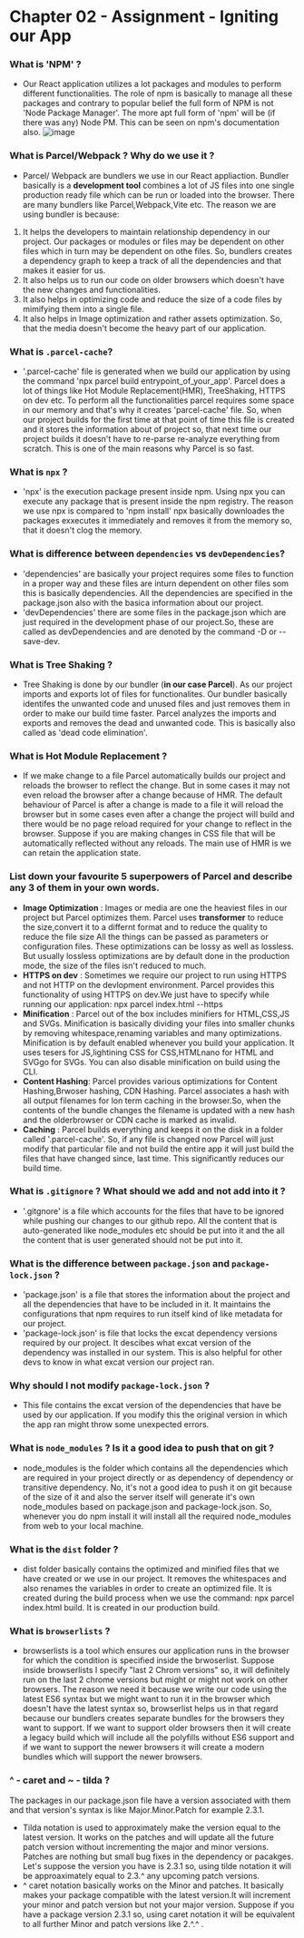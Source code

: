# Chapter 02 - Assignment - Igniting our App


### What is 'NPM' ?
- Our React application utilizes a lot packages and modules to perform different functionalities. The role of npm is basically to manage all these packages and contrary
to popular belief the full form of NPM is not 'Node Package Manager'. The more apt full form of 'npm' will be (if there was any) Node PM. This can be seen on npm's documentation
also. 
![image](https://user-images.githubusercontent.com/68496657/212459984-67ad9b5f-b242-462d-bc00-28116ccce0b8.png)


### What is Parcel/Webpack ? Why do we use it ?
- Parcel/ Webpack are bundlers we use in our React appliaction. Bundler basically is a **development tool** combines a lot of JS files into one single production ready file
which can be run or loaded into the browser. There are many bundlers like Parcel,Webpack,Vite etc.
The reason we are using bundler is because: 
1. It helps the developers to maintain relationship dependency in our project. Our packages or modules or files may be dependent on other files which in turn may be dependent on othe files. So, bundlers creates a dependency graph to keep a track of all the dependencies and that makes it easier for us.
2. It also helps us to run our code on older browsers which doesn't have the new changes and functionalities.
3. It also helps in optimizing code and reduce the size of a code files by mimifying them into a single file.
4. It also helps in Image optimization and rather assets optimization. So, that the media doesn't become the heavy part of our application.

### What is `.parcel-cache`?
- '.parcel-cache' file is generated when we build our application by using the command 'npx parcel build entrypoint_of_your_app'. Parcel does a lot of things like Hot Module Replacement(HMR),
TreeShaking, HTTPS on dev etc. To perform all the functionalities parcel requires some space in our memory and that's why it creates 'parcel-cache' file. So, when our project builds
for the first time at that point of time this file is created and it stores the information about of project so, that next time our project builds it doesn't 
have to re-parse re-analyze everything from scratch. This is one of the main reasons why Parcel is so fast.

### What is `npx` ? 
- 'npx' is the execution package present inside npm. Using npx you can execute any package that is present inside the npm registry. The reason we use npx is compared to 
'npm install' npx basically downloades the packages exxecutes it immediately and removes it from the memory so, that it doesn't clog the memory.

### What is difference between `dependencies` vs `devDependencies`?
- 'dependencies' are basically your project requires some files to function in a proper way and these files are inturn dependent on other files som this is basically 
dependencies. All the dependencies are specified in the package.json also with the basica information about our project. 
- 'devDependencies' there are some files in the package.json which are just required in the development phase of our project.So, these are called as devDependencies and
are denoted by the command -D or --save-dev.

### What is Tree Shaking ?
- Tree Shaking is done by our bundler (**in our case Parcel**). As our project imports and exports lot of files for functionalites. Our bundler basically identifes the unwanted code
and unused files and just removes them in order to make our build time faster. Parcel analyzes the imports and exports and removes the dead and unwanted code. This is
basically also called as 'dead code elimination'.

### What is Hot Module Replacement ?
- If we make change to a file Parcel automatically builds our project and reloads the browser to reflect the change. But in some cases it may not even reload the 
browser after a change because of HMR. The default behaviour of Parcel is after a change is made to a file it will reload the browser but in some cases even after a change
the project will build and there would be no page reload required for your change to reflect in the browser. Suppose if you are making changes in CSS file that will be
automatically reflected without any reloads. The main use of HMR is we can retain the application state.

### List down your favourite 5 superpowers of Parcel and describe any 3 of them in your own words.
- **Image Optimization** : Images or media are one the heaviest files in our project but Parcel optimizes them. Parcel uses **transformer** to reduce the size,convert it to a differnt format and to  reduce the quality to reduce the file size All the things can be passed as parameters or configuration files. These optimizations can be lossy as well as lossless. But usually lossless optimizations are by default done in the production mode, the size of the files isn't reduced to much.
- **HTTPS on dev** : Sometimes we require our project to run using HTTPS and not HTTP on the devlopment environment. Parcel provides this functionality of using HTTPS on dev.We just have to specify while running our application: npx parcel index.html --https
- **Minification** : Parcel out of the box includes minifiers for HTML,CSS,JS and SVGs. Minification is basically dividing your files into smaller chunks by removing whitespace,renaming variables and many optimizations. Minification is by default enabled whenever you build your application. It uses tesers for JS,lightining CSS for CSS,HTMLnano for HTML and SVGgo for SVGs. You can also disable minification on build using the CLI.
- **Content Hashing**: Parcel provides various optimizations for Content Hashing,Brwoser hashing, CDN Hashing. Parcel associates a hash with all output filenames for lon term caching in the browser.So, when  the contents of the bundle changes the filename is updated with a new hash and the olderbrowser or CDN cache is marked as invalid. 
- **Caching** : Parcel builds everything and keeps it on the disk in a folder called '.parcel-cache'. So, if any file is changed now Parcel will just modify that particular file and not build the entire app it will just build the files that have changed since, last time. This significantly reduces our build time.

### What is `.gitignore` ? What should we add and not add into it ?
- '.gitgnore' is a file which accounts for the files that have to be ignored while pushing our changes to our github repo. All the content that is auto-generated like node_modules etc should
be put into it and the all the content that is user generated should not be put into it.

### What is the difference between `package.json` and `package-lock.json` ? 
- 'package.json' is a file that stores the information about the project and all the dependencies that have to be included in it. It maintains the configurations that npm requires to run itself kind of like metadata for our project.
- 'package-lock.json' is file that locks the excat dependency versions required by our project. It descibes what excat version of the dependency was installed in our system. This is also helpful for other devs to know in what excat version our project ran.

### Why should I not modify `package-lock.json` ?
- This file contains the excat version of the dependencies that have be used by our application. If you modify this the original version in which the app ran might throw some unexpected errors.

### What is `node_modules` ? Is it a good idea to push that on git ?
- node_modules is the folder which contains all the dependencies which are required in your project directly or as dependency of dependency or transitive dependency. No, it's not a good idea to push it on git because of the size of it and also the server itself will generate it's own node_modules based on package.json and package-lock.json. So, whenever you do npm install it will install all the required node_modules from web to your local machine.

### What is the `dist` folder ?
- dist folder basically contains the optimized and minified files that we have created or we use in our project. It removes the whitespaces and also renames the 
variables in order to create an optimized file. It is created during the build process when we use the command: npx parcel index.html build. It is created in our production build.

### What is `browserlists` ? 
- browserlists is a tool which ensures our application runs in the browser for which the condition is specified inside the brwoserlist. Suppose inside browserlists
I specify "last 2 Chrom versions" so, it will definitely run on the last 2 chrome versions but might or might not work on other browsers. The reason we need it because we write our
code using the latest ES6 syntax but we might want to run it in the browser which doesn't have the latest syntax so, browserlist helps us in that regard because our bundlers
creates separate bundles for the browsers they want to support. If we want to support older browsers then it will create a legacy build which will include all the polyfills without ES6 support and
if we want to support the newer browsers it will create a modern bundles which will support the newer browsers.

### ^ - caret and ~ - tilda ?
The packages in our package.json file have a version associated with them and that version's syntax is like Major.Minor.Patch for example 2.3.1. 
- Tilda notation is used to approximately make the version equal to the latest version. It works on the patches and will update all the future patch version without incrementing the major and minor versions. Patches are nothing but small bug fixes in the dependency or pacakges. Let's suppose the version you have is 2.3.1 so, using tilde notation it will be approaximately equal to 2.3.^ any upcoming patch versions.
- ^ caret notation basically works on the Minor and patches. It basically makes your package compatible with the latest version.It will increment your minor and patch version but not your major version. Suppose if you have a package version 2.3.1 so, using caret notation it will be equivalent to all further Minor and patch versions like 2.^.^ .









